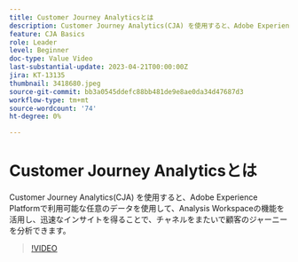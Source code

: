 ```yaml
---
title: Customer Journey Analyticsとは
description: Customer Journey Analytics(CJA) を使用すると、Adobe Experience Platformで利用可能な任意のデータを使用して、Analysis Workspaceの機能を活用し、迅速なインサイトを得ることで、チャネルをまたいで顧客のジャーニーを分析できます。
feature: CJA Basics
role: Leader
level: Beginner
doc-type: Value Video
last-substantial-update: 2023-04-21T00:00:00Z
jira: KT-13135
thumbnail: 3418680.jpeg
source-git-commit: bb3a0545ddefc88bb481de9e8ae0da34d47687d3
workflow-type: tm+mt
source-wordcount: '74'
ht-degree: 0%

---
```



# Customer Journey Analyticsとは

Customer Journey Analytics(CJA) を使用すると、Adobe Experience Platformで利用可能な任意のデータを使用して、Analysis Workspaceの機能を活用し、迅速なインサイトを得ることで、チャネルをまたいで顧客のジャーニーを分析できます。

>[!VIDEO](https://video.tv.adobe.com/v/3418680/?quality=12&learn=on)
